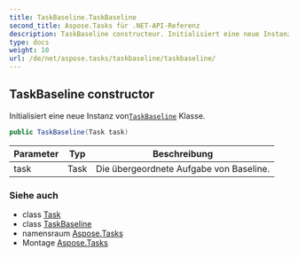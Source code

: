 ```yaml
---
title: TaskBaseline.TaskBaseline
second_title: Aspose.Tasks für .NET-API-Referenz
description: TaskBaseline constructeur. Initialisiert eine neue Instanz vonTaskBaseline Klasse.
type: docs
weight: 10
url: /de/net/aspose.tasks/taskbaseline/taskbaseline/
---
```

## TaskBaseline constructor

Initialisiert eine neue Instanz von[`TaskBaseline`](../) Klasse.

```csharp
public TaskBaseline(Task task)
```

| Parameter | Typ | Beschreibung |
| --- | --- | --- |
| task | Task | Die übergeordnete Aufgabe von Baseline. |

### Siehe auch

* class [Task](../../task/)
* class [TaskBaseline](../)
* namensraum [Aspose.Tasks](../../taskbaseline/)
* Montage [Aspose.Tasks](../../../)


